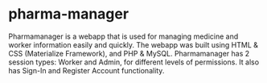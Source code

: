 ﻿# pharma-manager
Pharmamanager is a webapp that is used for managing medicine and worker information easily and quickly. The webapp was built using HTML & CSS (Materialize Framework), and PHP & MySQL. Pharmamanager has 2 session types: Worker and Admin, for different levels of permissions. It also has Sign-In and Register Account functionality.
